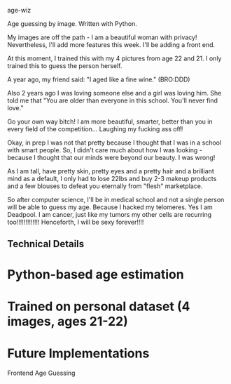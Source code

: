 age-wiz

Age guessing by image. Written with Python.

My images are off the path - I am a beautiful woman with privacy! Nevertheless, I'll add more features this week. I'll be adding a front end.

At this moment, I trained this with my 4 pictures from age 22 and 21. I only trained this to guess the person herself.

A year ago, my friend said: "I aged like a fine wine." (BRO:DDD)

Also 2 years ago I was loving someone else and a girl was loving him. She told me that "You are older than everyone in this school. You'll never find love."

Go your own way bitch! I am more beautiful, smarter, better than you in every field of the competition... Laughing my fucking ass off!

Okay, in prep I was not that pretty because I thought that I was in a school with smart people. So, I didn't care much about how I was looking - because I thought that our minds were beyond our beauty. I was wrong!

As I am tall, have pretty skin, pretty eyes and a pretty hair and a brilliant mind as a default, I only had to lose 22lbs and buy 2-3 makeup products and a few blouses to defeat you eternally from "flesh" marketplace.

So after computer science, I'll be in medical school and not a single person will be able to guess my age. Because I hacked my telomeres. Yes I am Deadpool. I am cancer, just like my tumors my other cells are recurring too!!!!!!!!!!!!! Henceforth, I will be sexy forever!!!!

## Technical Details
# Python-based age estimation
# Trained on personal dataset (4 images, ages 21-22)

# Future Implementations
Frontend 
Age Guessing
